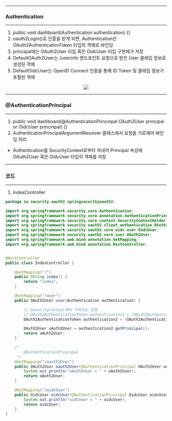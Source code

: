 -----
### Authentication
-----
1. public void dashboard(Authentication authentication) {}
2. oauth2Login()로 인증을 받게 되면, Authentication은 OAuth2AuthenticationToken 타입의 객체로 바인딩
3. principal에는 OAuth2User 타입 혹은 OidcUser 타입 구현체가 저장
4. DefaultOAuth2User는 /userinfo 엔드포인트 요청으로 받은 User 클레임 정보로 생성된 객체
5. DefaultOidcUser는 OpenID Connect 인증을 통해 ID Token 및 클레임 정보가 포함된 객체

<div align="center">
<img src="https://github.com/user-attachments/assets/79a21417-4534-44c2-9ba3-0f2d8ba80a6e">
</div>

-----
### @AuthenticationPrincipal
-----
1. public void dashboard(@AuthenticationPrincinpal OAuth2User principal or OidcUser princinpal) {}
2. AuthenticationPrincipalArgumentResolver 클래스에서 요청을 가로채어 바인딩 처리
  - Authentication를 SecurityContext로부터 꺼내어 Principal 속성에 OAuth2User 혹은 OidcUser 타입의 객체를 저장

-----
### 코드
-----
1. IndexController
```java
package io.security.oauth2.springsecurityoauth2;

import org.springframework.security.core.Authentication;
import org.springframework.security.core.annotation.AuthenticationPrincipal;
import org.springframework.security.core.context.SecurityContextHolder;
import org.springframework.security.oauth2.client.authentication.OAuth2AuthenticationToken;
import org.springframework.security.oauth2.core.oidc.user.OidcUser;
import org.springframework.security.oauth2.core.user.OAuth2User;
import org.springframework.web.bind.annotation.GetMapping;
import org.springframework.web.bind.annotation.RestController;


@RestController
public class IndexController {

    @GetMapping("/")
    public String index() {
        return "index";
    }

    @GetMapping("/user")
    public OAuth2User user(Authentication authentication) {

        // SecurityContext에서 가져오는 방법
        // OAuth2AuthenticationToken authentication1 = (OAuth2AuthenticationToken) SecurityContextHolder.getContext().getAuthentication();
        OAuth2AuthenticationToken authentication2 = (OAuth2AuthenticationToken) authentication;

        OAuth2User oAuth2User = authentication2.getPrincipal();
        return oAuth2User;
    }

    /*
        @AuthenticationPrincipal
     */
    @GetMapping("/oauth2User")
    public OAuth2User oauth2User(@AuthenticationPrincipal OAuth2User oAuth2User) {
        System.out.println("oAuth2User = " + oAuth2User);
        return oAuth2User;
    }

    @GetMapping("/oidcUser")
    public OidcUser oidcUser(@AuthenticationPrincipal OidcUser oidcUser) {
        System.out.println("oidcUser = " + oidcUser);
        return oidcUser;
    }
}
```
